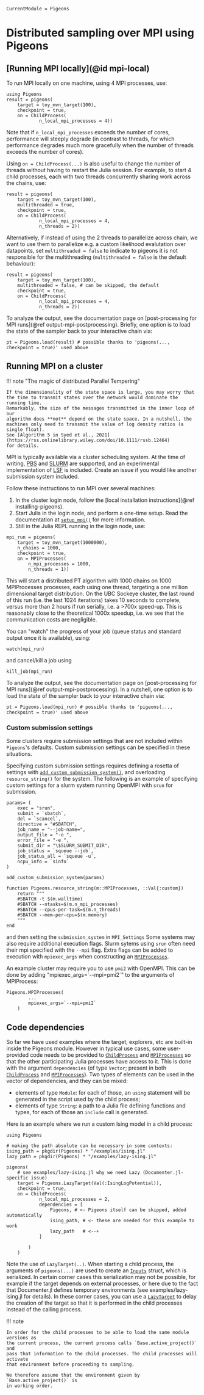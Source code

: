 ```@meta
CurrentModule = Pigeons
```

# Distributed sampling over MPI using Pigeons 

## [Running MPI locally](@id mpi-local)

To run MPI locally on one machine, using 4 MPI processes, use:

```@example local
using Pigeons
result = pigeons(
    target = toy_mvn_target(100), 
    checkpoint = true, 
    on = ChildProcess(
            n_local_mpi_processes = 4))
```

Note that if `n_local_mpi_processes` exceeds the number of cores, performance 
will steeply degrade (in contrast to threads, for which performance degrades 
much more gracefully when the number of threads exceeds the number of cores). 

Using `on = ChildProcess(...)` is also useful to change the 
number of threads without having to restart the Julia session. 
For example, to start 4 child processes, each with two threads concurrently sharing work 
across the chains, use:

```@example local
result = pigeons(
    target = toy_mvn_target(100), 
    multithreaded = true, 
    checkpoint = true, 
    on = ChildProcess(
            n_local_mpi_processes = 4,
            n_threads = 2))
```

Alternatively, if instead of using the 2 threads to parallelize across chain, we want to use
them to parallelize e.g. a custom likelihood evalutation over datapoints, set `multithreaded = false` to 
indicate to pigeons it is not responsible for the multithreading (`multithreaded = false` is the default behaviour):

```@example local
result = pigeons(
    target = toy_mvn_target(100), 
    multithreaded = false, # can be skipped, the default  
    checkpoint = true, 
    on = ChildProcess(
            n_local_mpi_processes = 4,
            n_threads = 2))
```

To analyze the output, see the documentation page on [post-processing for MPI runs](@ref output-mpi-postprocessing). Briefly, one option is to load the state of the sampler 
back to your interactive chain via: 

```@example local
pt = Pigeons.load(result) # possible thanks to 'pigeons(..., checkpoint = true)' used above
```

## Running MPI on a cluster

!!! note "The magic of distributed Parallel Tempering"

    If the dimensionality of the state space is large, you may worry that 
    the time to transmit states over the network would dominate the running time. 
    Remarkably, the size of the messages transmitted in the inner loop of our 
    algorithm does **not** depend on the state space. In a nutshell, the 
    machines only need to transmit the value of log density ratios (a single float). 
    See [Algorithm 5 in Syed et al., 2021](https://rss.onlinelibrary.wiley.com/doi/10.1111/rssb.12464)
    for details.

MPI is typically available via a cluster scheduling system. At the time of 
writing, [PBS](https://github.com/openpbs/openpbs) and 
[SLURM](https://slurm.schedmd.com/documentation.html) are supported, 
and an experimental implementation of [LSF](https://www.ibm.com/docs/en/spectrum-lsf/10.1.0?topic=overview-lsf-introduction) is included. 
Create an issue if you would like another submission system included. 

Follow these instructions to run MPI over several machines:

1. In the cluster login node, follow the [local installation instructions](@ref installing-pigeons). 
2. Start Julia in the login node, and perform a one-time setup. Read the documentation at [`setup_mpi()`](@ref) for more information. 
3. Still in the Julia REPL running in the login node, use:

```
mpi_run = pigeons(
    target = toy_mvn_target(1000000), 
    n_chains = 1000,
    checkpoint = true,
    on = MPIProcesses(
        n_mpi_processes = 1000,
        n_threads = 1))
```

This will start a distributed PT algorithm with 1000 chains on 1000 MPIProcesses processes, each using one thread, targeting a one million 
dimensional target distribution. On the UBC Sockeye cluster, the last 
round of this run (i.e. the last 1024 iterations) takes 10 seconds to complete, versus more than 
2 hours if run serially, i.e. a >700x speed-up. 
This is reasonably close to the theoretical 1000x speedup, i.e. we see that the communication costs are negligible. 

You can "watch" the progress of your job (queue status and 
standard output once it is available), using:

```
watch(mpi_run)
```


and cancel/kill a job using 

```
kill_job(mpi_run)
```

To analyze the output, see the documentation page on [post-processing for MPI runs](@ref output-mpi-postprocessing). In a nutshell, one option is to load the state of the sampler 
back to your interactive chain via: 

```
pt = Pigeons.load(mpi_run) # possible thanks to 'pigeons(..., checkpoint = true)' used above
```

### Custom submission settings

Some clusters require submission settings that are not included within `Pigeons`'s defaults.
Custom submission settings can be specified in these situations.

Specifying custom submission settings requires defining a rosetta of settings with [`add_custom_submission_system()`](@ref), and overloading `resource_string()` for the system. The following is an example of specifying custom settings for a slurm system running OpenMPI with `srun` for submission.

```
params= (
    exec = "srun",
    submit = `sbatch`,
    del = `scancel`,
    directive = "#SBATCH",
    job_name = "--job-name=",
    output_file = "-o ",
    error_file = "-e ",
    submit_dir = "\$SLURM_SUBMIT_DIR",
    job_status = `squeue --job`,
    job_status_all = `squeue -u`,
    ncpu_info = `sinfo`
)

add_custom_submission_system(params)

function Pigeons.resource_string(m::MPIProcesses, ::Val{:custom}) 
    return """
    #SBATCH -t $(m.walltime)
    #SBATCH --ntasks=$(m.n_mpi_processes)
    #SBATCH --cpus-per-task=$(m.n_threads)
    #SBATCH --mem-per-cpu=$(m.memory)
    """
end
```
and then setting the `submission_system` in `MPI_Settings`
Some systems may also require additional execution flags. Slurm sytems using `srun` often need their mpi specified with the `--mpi` flag. 
Extra flags can be added to execution with `mpiexec_args` when constructing an [`MPIProcesses`](@ref).
 
An example cluster may require you to use `pmi2` with OpenMPI. This can be done by adding "mpiexec_args=\`--mpi=pmi2\`" to the arguments of MPIProcess:

```
Pigeons.MPIProcesses(
        ...
        mpiexec_args=`--mpi=pmi2`
    )
```
## Code dependencies

So far we have used examples where the target, explorers, etc 
are built-in inside the Pigeons module. 
However in typical use cases,
some user-provided code needs to be provided to 
[`ChildProcess`](@ref) 
and [`MPIProcesses`](@ref) so that the other participating Julia 
processes have access to it. 
This is done with the argument `dependencies` (of type `Vector`;  present in 
both [`ChildProcess`](@ref) 
and [`MPIProcesses`](@ref)). 
Two types of elements can be used in the vector of dependencies, and they can be mixed:

- elements of type `Module`: for each of those, an `using` statement will be generated in the script used by the child process;
- elements of type `String`: a path to a Julia file defining functions and types, for each of those an `include` call is generated. 

Here is an example where we run a custom Ising model in a child process:

```@example deps
using Pigeons

# making the path absolute can be necessary in some contexts:
ising_path = pkgdir(Pigeons) * "/examples/ising.jl"
lazy_path = pkgdir(Pigeons) * "/examples/lazy-ising.jl"

pigeons(
    # see examples/lazy-ising.jl why we need Lazy (Documenter.jl-specific issue)
    target = Pigeons.LazyTarget(Val(:IsingLogPotential)), 
    checkpoint = true,  
    on = ChildProcess(
            n_local_mpi_processes = 2,
            dependencies = [
                Pigeons, # <- Pigeons itself can be skipped, added automatically
                ising_path, # <- these are needed for this example to work
                lazy_path   # <--+
            ]

        )
    )
```

Note the use of `LazyTarget(..)`. 
When starting a child process, the arguments of `pigeons(...)` are used to create 
an [`Inputs`](@ref) struct, which is serialized. 
In certain corner cases this serialization may not be possible, for example if the 
target depends on external processes, or here due to the fact that Documenter.jl 
defines temporary environments (see examples/lazy-ising.jl for details).
In these corner cases, you can use a [`LazyTarget`](@ref) to delay the creation of the 
target so that it is performed in the child processes instead of the calling process.

!!! note

    In order for the child processes to be able to load the same module versions as 
    the current process, the current process calls `Base.active_project()` and 
    pass that information to the child processes. The child processes will activate 
    that environment before proceeding to sampling.

    We therefore assume that the environment given by `Base.active_project()` is 
    in working order.




